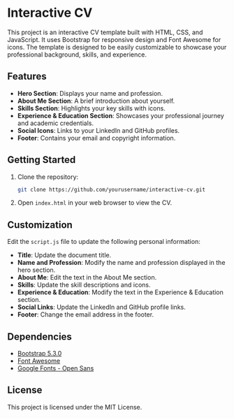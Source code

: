 # Interactive CV

This project is an interactive CV template built with HTML, CSS, and JavaScript. It uses Bootstrap for responsive design and Font Awesome for icons. The template is designed to be easily customizable to showcase your professional background, skills, and experience.

## Features

- **Hero Section**: Displays your name and profession.
- **About Me Section**: A brief introduction about yourself.
- **Skills Section**: Highlights your key skills with icons.
- **Experience & Education Section**: Showcases your professional journey and academic credentials.
- **Social Icons**: Links to your LinkedIn and GitHub profiles.
- **Footer**: Contains your email and copyright information.

## Getting Started

1. Clone the repository:
    ```sh
    git clone https://github.com/yourusername/interactive-cv.git
    ```
2. Open `index.html` in your web browser to view the CV.

## Customization

Edit the `script.js` file to update the following personal information:

- **Title**: Update the document title.
- **Name and Profession**: Modify the name and profession displayed in the hero section.
- **About Me**: Edit the text in the About Me section.
- **Skills**: Update the skill descriptions and icons.
- **Experience & Education**: Modify the text in the Experience & Education section.
- **Social Links**: Update the LinkedIn and GitHub profile links.
- **Footer**: Change the email address in the footer.

## Dependencies

- [Bootstrap 5.3.0](https://getbootstrap.com/)
- [Font Awesome](https://fontawesome.com/)
- [Google Fonts - Open Sans](https://fonts.google.com/specimen/Open+Sans)

## License

This project is licensed under the MIT License.
